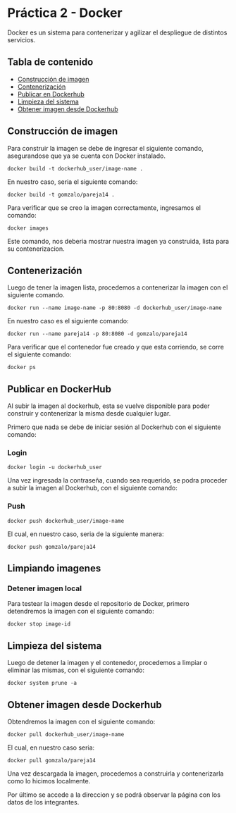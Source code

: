 # **Práctica 2 - Docker**

Docker es un sistema para contenerizar y agilizar el despliegue de distintos servicios.

## **Tabla de contenido**

- [Construcción de imagen](#build)
- [Contenerización](#container)
- [Publicar en Dockerhub](#dockerhub)
- [Limpieza del sistema](#prune)
- [Obtener imagen desde Dockerhub](#pull)


## **Construcción de imagen** <a name="build"></a>

Para construir la imagen se debe de ingresar el siguiente comando, asegurandose que ya se cuenta con Docker instalado.

```
docker build -t dockerhub_user/image-name .
```

En nuestro caso, seria el siguiente comando:

```
docker build -t gomzalo/pareja14 .
```

Para verificar que se creo la imagen correctamente, ingresamos el comando:

```
docker images
```

Este comando, nos deberia mostrar nuestra imagen ya construida, lista para su contenerizacion.

## **Contenerización** <a name="container"></a>

Luego de tener la imagen lista, procedemos a contenerizar la imagen con el siguiente comando.

```
docker run --name image-name -p 80:8080 -d dockerhub_user/image-name
```

En nuestro caso es el siguiente comando:

```
docker run --name pareja14 -p 80:8080 -d gomzalo/pareja14
```

Para verificar que el contenedor fue creado y que esta corriendo, se corre el siguiente comando:

```
docker ps
```

## **Publicar en DockerHub** <a name="dockerhub"></a>

Al subir la imagen al dockerhub, esta se vuelve disponible para poder construir y contenerizar la misma desde cualquier lugar.

Primero que nada se debe de iniciar sesión al Dockerhub con el siguiente comando:

### Login

```
docker login -u dockerhub_user
```

Una vez ingresada la contraseña, cuando sea requerido, se podra proceder a subir la imagen al Dockerhub, con el siguiente comando:

### Push

```
docker push dockerhub_user/image-name
```

El cual, en nuestro caso, seria de la siguiente manera:

```
docker push gomzalo/pareja14
```

## **Limpiando imagenes** <a name="prune"></a>

### Detener imagen local

Para testear la imagen desde el repositorio de Docker, primero detendremos la imagen con el siguiente comando:

```
docker stop image-id
```

## Limpieza del sistema

Luego de detener la imagen y el contenedor, procedemos a limpiar o eliminar las mismas, con el siguiente comando:

```
docker system prune -a
```

## **Obtener imagen desde Dockerhub** <a name="pull"></a>

Obtendremos la imagen con el siguiente comando:

```
docker pull dockerhub_user/image-name
```

El cual, en nuestro caso seria:

```
docker pull gomzalo/pareja14
```

Una vez descargada la imagen, procedemos a construirla y contenerizarla como lo hicimos localmente.

Por último se accede a la direccion y se podrá observar la página con los datos de los integrantes.